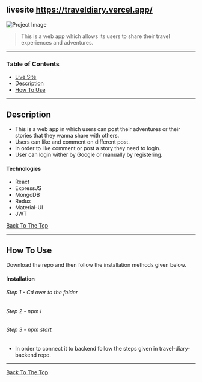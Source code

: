 
## livesite https://traveldiary.vercel.app/
![Project Image](https://user-images.githubusercontent.com/77238801/178369199-5fecb01f-fc38-40f8-b29c-0e37512f1aba.png)

> This is a web app which allows its users to share their travel experiences and adventures.

---

### Table of Contents

- [Live Site](#livesite)
- [Description](#description)
- [How To Use](#how-to-use)


---

## Description

- This is a web app in which users can post their adventures or their stories that they wanna share with others.
- Users can like and comment on different post.
- In order to like comment or post a story they need to login.
- User can login wither by Google or manually by registering.

#### Technologies

- React
- ExpressJS
- MongoDB
- Redux
- Material-UI
- JWT

[Back To The Top](#read-me-template)

---

## How To Use

Download the repo and then follow the installation methods given below.

#### Installation

###### Step 1 - Cd over to the folder
###### Step 2 - npm i
###### Step 3 - npm start
- In order to connect it to backend follow the steps given in travel-diary-backend repo.




---


[Back To The Top](#read-me-template)
